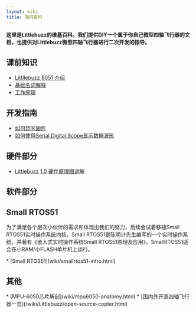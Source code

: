 ```yaml
---
layout: wiki
title: 喵呜百科
---
```


<div class="jumbotron">
<b>
    <p class="lead">这里是Littlebuzz的维基百科。我们提供DIY一个属于你自己微型四轴飞行器的文档，也提供对Littlebuzz微型四轴飞行器进行二次开发的指导。 </p>
</b>
</div>

<h2 id="development">课前知识</h2>

* [Littllebuzz 8051 介绍](/wiki/Littlebuzz/presentation.html)
* [基础名词解释](/wiki/Littlebuzz/definitions.html)
* [工作原理](/wiki/Littlebuzz/basics.html)

<h2 id="development">开发指南</h2>

* [如何烧写固件](/wiki/Littlebuzz/usb-download-firmware.html)
* [如何使用Serial Digital Scope显示数据波形](/wiki/Littlebuzz/serial-digital-scope.html)

<h2 id="hardware">硬件部分</h2>

* [Littlebuzz 1.0 硬件原理图讲解](/wiki/Littlebuzz/hardware-basic.html)

<h2 id="software">软件部分</h2>


<h2 id="small-rtos51">Small RTOS51</h2>
<p>为了满足各个层次小伙伴的需求和体现出我们的努力，后续会试着移植Small RTOS51实时操作系统内核。Small RTOS51是陈明计先生编写的一个实时操作系统，并著有《嵌入式实时操作系统Small RTOS51原理及应用》。SmallRTOS51适合在小RAM/小FLASH单片机上运行。</p>
* [Small RTOS51](wiki/smallrtos51-intro.html)

<h2 id="other">其他</h2>
* [MPU-6050芯片解剖](wiki/mpu6050-anatomy.html)
* [国内外开源四轴飞行器一览](/wiki/Littlebuzz/open-source-copter.html)